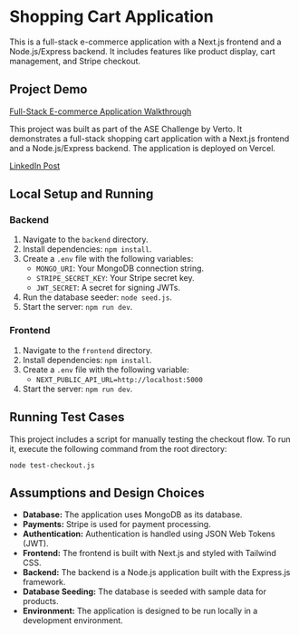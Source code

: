 # Shopping Cart Application

This is a full-stack e-commerce application with a Next.js frontend and a Node.js/Express backend. It includes features like product display, cart management, and Stripe checkout.

## Project Demo

[Full-Stack E-commerce Application Walkthrough](https://www.loom.com/share/81e4fdc98c724680b0e8136a4bb6176f?sid=24fc635f-ac22-40a4-a726-615c0ff6af22)

This project was built as part of the ASE Challenge by Verto. It demonstrates a full-stack shopping cart application with a Next.js frontend and a Node.js/Express backend. The application is deployed on Vercel.

[LinkedIn Post](https://www.linkedin.com/posts/darshhajgude_full-stack-e-commerce-application-walkthrough-activity-7382530795229319168-ZTXK?utm_source=share&utm_medium=member_desktop&rcm=ACoAAD4RXT4Biaw8aHgO6CSevi7g3D5sK1E8npE)

## Local Setup and Running

### Backend

1.  Navigate to the `backend` directory.
2.  Install dependencies: `npm install`.
3.  Create a `.env` file with the following variables:
    -   `MONGO_URI`: Your MongoDB connection string.
    -   `STRIPE_SECRET_KEY`: Your Stripe secret key.
    -   `JWT_SECRET`: A secret for signing JWTs.
4.  Run the database seeder: `node seed.js`.
5.  Start the server: `npm run dev`.

### Frontend

1.  Navigate to the `frontend` directory.
2.  Install dependencies: `npm install`.
3.  Create a `.env` file with the following variable:
    -   `NEXT_PUBLIC_API_URL=http://localhost:5000`
4.  Start the server: `npm run dev`.

## Running Test Cases

This project includes a script for manually testing the checkout flow. To run it, execute the following command from the root directory:

```
node test-checkout.js
```

## Assumptions and Design Choices

-   **Database:** The application uses MongoDB as its database.
-   **Payments:** Stripe is used for payment processing.
-   **Authentication:** Authentication is handled using JSON Web Tokens (JWT).
-   **Frontend:** The frontend is built with Next.js and styled with Tailwind CSS.
-   **Backend:** The backend is a Node.js application built with the Express.js framework.
-   **Database Seeding:** The database is seeded with sample data for products.
-   **Environment:** The application is designed to be run locally in a development environment.
